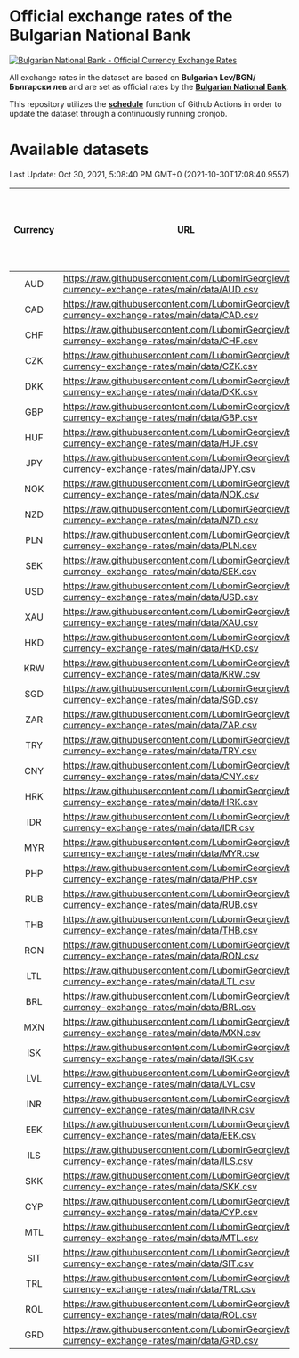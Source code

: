 # Official exchange rates of the Bulgarian National Bank

[![Bulgarian National Bank - Official Currency Exchange Rates](https://github.com/LubomirGeorgiev/bnb-currency-exchange-rates/actions/workflows/update-rates.yml/badge.svg?branch=main)](https://github.com/LubomirGeorgiev/bnb-currency-exchange-rates/actions/workflows/update-rates.yml)

All exchange rates in the dataset are based on **Bulgarian Lev/BGN/Български лев** and are set as official rates by the [**Bulgarian National Bank**](https://www.bnb.bg/Statistics/StExternalSector/StExchangeRates/StERForeignCurrencies/index.htm?toLang=_EN).

This repository utilizes the [**schedule**](https://docs.github.com/en/actions/reference/events-that-trigger-workflows) function of Github Actions in order to update the dataset through a continuously running cronjob.

# Available datasets

<!-- START LINKS (DO NOT EVER FU*ING DELETE THIS COMMENT FOR THE LOVE OF YOUR LIFE!!! IF YOU ARE CURIOS HOW IT WORKS, YOU CAN HAVE A LOOK AT ./src/updateReadme.ts) -->

Last Update: Oct 30, 2021, 5:08:40 PM GMT+0 (2021-10-30T17:08:40.955Z)

| Currency | URL                                                                                             | Number of records | Number of missing days that were filled in |
| :------: | ----------------------------------------------------------------------------------------------- | :---------------: | :----------------------------------------: |
|   AUD    | https://raw.githubusercontent.com/LubomirGeorgiev/bnb-currency-exchange-rates/main/data/AUD.csv |       8294        |                    2553                    |
|   CAD    | https://raw.githubusercontent.com/LubomirGeorgiev/bnb-currency-exchange-rates/main/data/CAD.csv |       8294        |                    2553                    |
|   CHF    | https://raw.githubusercontent.com/LubomirGeorgiev/bnb-currency-exchange-rates/main/data/CHF.csv |       8294        |                    2553                    |
|   CZK    | https://raw.githubusercontent.com/LubomirGeorgiev/bnb-currency-exchange-rates/main/data/CZK.csv |       8294        |                    2553                    |
|   DKK    | https://raw.githubusercontent.com/LubomirGeorgiev/bnb-currency-exchange-rates/main/data/DKK.csv |       8294        |                    2553                    |
|   GBP    | https://raw.githubusercontent.com/LubomirGeorgiev/bnb-currency-exchange-rates/main/data/GBP.csv |       8294        |                    2553                    |
|   HUF    | https://raw.githubusercontent.com/LubomirGeorgiev/bnb-currency-exchange-rates/main/data/HUF.csv |       8294        |                    2553                    |
|   JPY    | https://raw.githubusercontent.com/LubomirGeorgiev/bnb-currency-exchange-rates/main/data/JPY.csv |       8294        |                    2553                    |
|   NOK    | https://raw.githubusercontent.com/LubomirGeorgiev/bnb-currency-exchange-rates/main/data/NOK.csv |       8294        |                    2553                    |
|   NZD    | https://raw.githubusercontent.com/LubomirGeorgiev/bnb-currency-exchange-rates/main/data/NZD.csv |       8294        |                    2553                    |
|   PLN    | https://raw.githubusercontent.com/LubomirGeorgiev/bnb-currency-exchange-rates/main/data/PLN.csv |       8294        |                    2553                    |
|   SEK    | https://raw.githubusercontent.com/LubomirGeorgiev/bnb-currency-exchange-rates/main/data/SEK.csv |       8294        |                    2553                    |
|   USD    | https://raw.githubusercontent.com/LubomirGeorgiev/bnb-currency-exchange-rates/main/data/USD.csv |       8294        |                    2553                    |
|   XAU    | https://raw.githubusercontent.com/LubomirGeorgiev/bnb-currency-exchange-rates/main/data/XAU.csv |       8294        |                    2555                    |
|   HKD    | https://raw.githubusercontent.com/LubomirGeorgiev/bnb-currency-exchange-rates/main/data/HKD.csv |       7992        |                    2462                    |
|   KRW    | https://raw.githubusercontent.com/LubomirGeorgiev/bnb-currency-exchange-rates/main/data/KRW.csv |       7992        |                    2462                    |
|   SGD    | https://raw.githubusercontent.com/LubomirGeorgiev/bnb-currency-exchange-rates/main/data/SGD.csv |       7992        |                    2462                    |
|   ZAR    | https://raw.githubusercontent.com/LubomirGeorgiev/bnb-currency-exchange-rates/main/data/ZAR.csv |       7992        |                    2462                    |
|   TRY    | https://raw.githubusercontent.com/LubomirGeorgiev/bnb-currency-exchange-rates/main/data/TRY.csv |       6474        |                    1992                    |
|   CNY    | https://raw.githubusercontent.com/LubomirGeorgiev/bnb-currency-exchange-rates/main/data/CNY.csv |       6354        |                    1956                    |
|   HRK    | https://raw.githubusercontent.com/LubomirGeorgiev/bnb-currency-exchange-rates/main/data/HRK.csv |       6354        |                    1956                    |
|   IDR    | https://raw.githubusercontent.com/LubomirGeorgiev/bnb-currency-exchange-rates/main/data/IDR.csv |       6354        |                    1956                    |
|   MYR    | https://raw.githubusercontent.com/LubomirGeorgiev/bnb-currency-exchange-rates/main/data/MYR.csv |       6354        |                    1956                    |
|   PHP    | https://raw.githubusercontent.com/LubomirGeorgiev/bnb-currency-exchange-rates/main/data/PHP.csv |       6354        |                    1956                    |
|   RUB    | https://raw.githubusercontent.com/LubomirGeorgiev/bnb-currency-exchange-rates/main/data/RUB.csv |       6354        |                    1956                    |
|   THB    | https://raw.githubusercontent.com/LubomirGeorgiev/bnb-currency-exchange-rates/main/data/THB.csv |       6354        |                    1956                    |
|   RON    | https://raw.githubusercontent.com/LubomirGeorgiev/bnb-currency-exchange-rates/main/data/RON.csv |       6295        |                    1938                    |
|   LTL    | https://raw.githubusercontent.com/LubomirGeorgiev/bnb-currency-exchange-rates/main/data/LTL.csv |       5506        |                    1683                    |
|   BRL    | https://raw.githubusercontent.com/LubomirGeorgiev/bnb-currency-exchange-rates/main/data/BRL.csv |       5382        |                    1657                    |
|   MXN    | https://raw.githubusercontent.com/LubomirGeorgiev/bnb-currency-exchange-rates/main/data/MXN.csv |       5382        |                    1657                    |
|   ISK    | https://raw.githubusercontent.com/LubomirGeorgiev/bnb-currency-exchange-rates/main/data/ISK.csv |       5175        |                    1597                    |
|   LVL    | https://raw.githubusercontent.com/LubomirGeorgiev/bnb-currency-exchange-rates/main/data/LVL.csv |       5141        |                    1569                    |
|   INR    | https://raw.githubusercontent.com/LubomirGeorgiev/bnb-currency-exchange-rates/main/data/INR.csv |       5017        |                    1545                    |
|   EEK    | https://raw.githubusercontent.com/LubomirGeorgiev/bnb-currency-exchange-rates/main/data/EEK.csv |       4355        |                    1329                    |
|   ILS    | https://raw.githubusercontent.com/LubomirGeorgiev/bnb-currency-exchange-rates/main/data/ILS.csv |       3936        |                    1221                    |
|   SKK    | https://raw.githubusercontent.com/LubomirGeorgiev/bnb-currency-exchange-rates/main/data/SKK.csv |       2970        |                    912                     |
|   CYP    | https://raw.githubusercontent.com/LubomirGeorgiev/bnb-currency-exchange-rates/main/data/CYP.csv |       2908        |                    892                     |
|   MTL    | https://raw.githubusercontent.com/LubomirGeorgiev/bnb-currency-exchange-rates/main/data/MTL.csv |       2606        |                    801                     |
|   SIT    | https://raw.githubusercontent.com/LubomirGeorgiev/bnb-currency-exchange-rates/main/data/SIT.csv |       2544        |                    780                     |
|   TRL    | https://raw.githubusercontent.com/LubomirGeorgiev/bnb-currency-exchange-rates/main/data/TRL.csv |       1818        |                    559                     |
|   ROL    | https://raw.githubusercontent.com/LubomirGeorgiev/bnb-currency-exchange-rates/main/data/ROL.csv |       1697        |                    524                     |
|   GRD    | https://raw.githubusercontent.com/LubomirGeorgiev/bnb-currency-exchange-rates/main/data/GRD.csv |        361        |                    109                     |

<!-- END LINKS (DO NOT EVER FU*ING DELETE THIS COMMENT FOR THE LOVE OF YOUR LIFE!!! IF YOU ARE CURIOS HOW IT WORKS, YOU CAN HAVE A LOOK AT ./src/updateReadme.ts) -->
